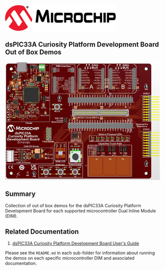 <picture>
    <source media="(prefers-color-scheme: dark)" srcset="images/microchip_logo_white_red.png">
	<source media="(prefers-color-scheme: light)" srcset="images/microchip_logo_black_red.png">
    <img alt="Microchip Logo." src="images/microchip_logo_black_red.png">
</picture>

## dsPIC33A Curiosity Platform Development Board Out of Box Demos
![Board image](./images/curiosity.jpg)

## Summary
Collection of out of box demos for the dsPIC33A Curiosity Platform Development Board for each supported microcontroller Dual Inline Module (DIM).

## Related Documentation
1) [dsPIC33A Curiosity Platform Development Board User's Guide](https://www.microchip.com/70005562)

Please see the `README.md` in each sub-folder for information about running the demos on each specific microcontroller DIM and associated documentation.
